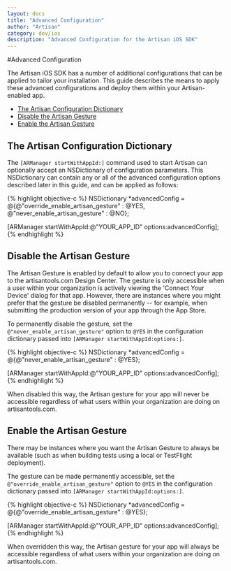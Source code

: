 ```yaml
---
layout: docs
title: "Advanced Configuration"
author: "Artisan"
category: dev/ios
description: "Advanced Configuration for the Artisan iOS SDK"
---
```

#Advanced Configuration

The Artisan iOS SDK has a number of additional configurations that can be applied to tailor your installation.  This guide describes the means to apply these advanced configurations and deploy them within your Artisan-enabled app.

<ul>
  <li><a href="#config-dictionary">The Artisan Configuration Dictionary</a></li>
  <li><a href="#disable-gesture">Disable the Artisan Gesture</a></li>
  <li><a href="#enable-gesture">Enable the Artisan Gesture</a></li>
</ul>

<div id="config-dictionary"></div>

## The Artisan Configuration Dictionary

The `[ARManager startWithAppId:]` command used to start Artisan can optionally accept an NSDictionary of configuration parameters.  This NSDictionary can contain any or all of the advanced configuration options described later in this guide, and can be applied as follows:

{% highlight objective-c %}
NSDictionary *advancedConfig = @{@"override_enable_artisan_gesture" : @YES,
                                 @"never_enable_artisan_gesture" : @NO};

[ARManager startWithAppId:@"YOUR_APP_ID" options:advancedConfig];      
{% endhighlight %}

<div id="disable-gesture"></div>

## Disable the Artisan Gesture

The Artisan Gesture is enabled by default to allow you to connect your app to the artisantools.com Design Center. The gesture is only accessible when a user within your organization is actively viewing the 'Connect Your Device' dialog for that app.  However, there are instances where you might prefer that the gesture be disabled permanently -- for example, when submitting the production version of your app through the App Store.

To permanently disable the gesture, set the `@"never_enable_artisan_gesture"` option to `@YES` in the configuration dictionary passed into `[ARManager startWithAppId:options:]`.

{% highlight objective-c %}
NSDictionary *advancedConfig = @{@"never_enable_artisan_gesture" : @YES};

[ARManager startWithAppId:@"YOUR_APP_ID" options:advancedConfig];      
{% endhighlight %}

When disabled this way, the Artisan gesture for your app will never be accessible regardless of what users within your organization are doing on artisantools.com.

<div id="enable-gesture"></div>

## Enable the Artisan Gesture

There may be instances where you want the Artisan Gesture to always be available (such as when building tests using a local or TestFlight deployment).  

The gesture can be made permanently accessible, set the `@"override_enable_artisan_gesture"` option to `@YES` in the configuration dictionary passed into `[ARManager startWithAppId:options:]`. 

{% highlight objective-c %}
NSDictionary *advancedConfig = @{@"override_enable_artisan_gesture" : @YES};

[ARManager startWithAppId:@"YOUR_APP_ID" options:advancedConfig];      
{% endhighlight %}

When overridden this way, the Artisan gesture for your app will always be accessible regardless of what users within your organization are doing on artisantools.com.




